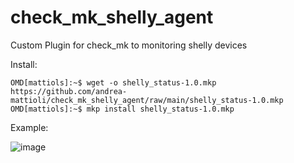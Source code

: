 # check_mk_shelly_agent
Custom Plugin for check_mk to monitoring shelly devices

Install:

```
OMD[mattiols]:~$ wget -o shelly_status-1.0.mkp https://github.com/andrea-mattioli/check_mk_shelly_agent/raw/main/shelly_status-1.0.mkp
OMD[mattiols]:~$ mkp install shelly_status-1.0.mkp
```
Example:

![image](https://user-images.githubusercontent.com/5707570/141139624-46edff2c-6c0b-4b79-9165-0cf168e8f844.png)

